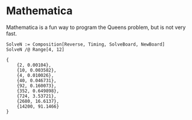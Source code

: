 # Mathematica

Mathematica is a fun way to program the Queens problem, but is not very fast.

    SolveN := Composition[Reverse, Timing, SolveBoard, NewBoard]
    SolveN /@ Range[4, 12]

    {
        {2, 0.00104},
        {10, 0.003582},
        {4, 0.010026},
        {40, 0.046731},
        {92, 0.160073},
        {352, 0.649898},
        {724, 3.53721},
        {2680, 16.6137},
        {14200, 91.1466}
    }
